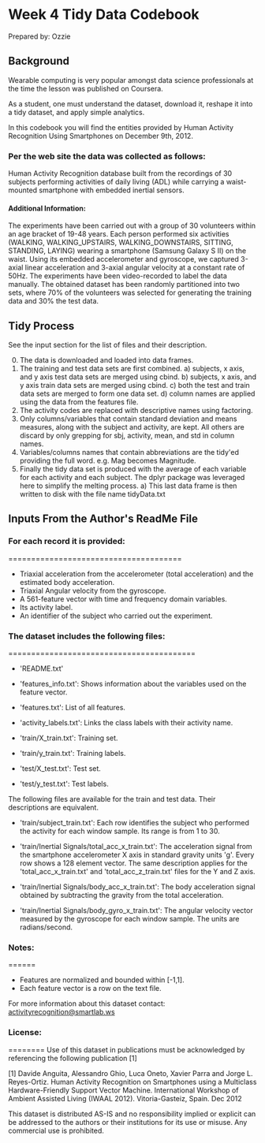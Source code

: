 # Week 4 Tidy Data Codebook

Prepared by: Ozzie 

## Background
Wearable computing is very popular amongst data science professionals
at the time the lesson was published on Coursera.

As a student, one must understand the dataset, download it, reshape it 
into a tidy dataset, and apply simple analytics. 

In this codebook you will find the entities provided by 
Human Activity Recognition Using Smartphones on December 9th, 2012.

### Per the web site the data was collected as follows:
Human Activity Recognition database built from the recordings of 30 subjects 
performing activities of daily living (ADL) while carrying a waist-mounted 
smartphone with embedded inertial sensors.

#### Additional Information:
The experiments have been carried out with a group of 30 volunteers within an age bracket of 19-48 years. Each person performed six activities (WALKING, WALKING_UPSTAIRS, WALKING_DOWNSTAIRS, SITTING, STANDING, LAYING) wearing a smartphone (Samsung Galaxy S II) on the waist. Using its embedded accelerometer and gyroscope, we captured 3-axial linear acceleration and 3-axial angular velocity at a constant rate of 50Hz. The experiments have been video-recorded to label the data manually. The obtained dataset has been randomly partitioned into two sets, where 70% of the volunteers was selected for generating the training data and 30% the test data. 

## Tidy Process
See the input section for the list of files and their description. 

0) The data is downloaded and loaded into data frames.
1) The training and test data sets are first combined.
  a) subjects, x axis, and y axis test data sets are merged using cbind.
  b) subjects, x axis, and y axis train data sets are merged using cbind.
  c) both the test and train data sets are merged to form one data set.
  d) column names are applied using the data from the features file.
2) The activity codes are replaced with descriptive names using factoring. 
3) Only columns/variables that contain standard deviation and means measures, 
   along with the subject and activity, are kept. All others are discard by 
   only grepping for sbj, activity, mean, and std in column names.
4) Variables/columns names that contain abbreviations are the tidy'ed 
   providing the full word. e.g. Mag becomes Magnitude.
5) Finally the tidy data set is produced with the 
   average of each variable for each activity and each subject.
   The dplyr package was leveraged here to simplify the melting process.
    a) This last data frame is then written to disk with the 
       file name tidyData.txt

## Inputs From the Author's ReadMe File
### For each record it is provided:
======================================

- Triaxial acceleration from the accelerometer (total acceleration) and the estimated body acceleration.
- Triaxial Angular velocity from the gyroscope. 
- A 561-feature vector with time and frequency domain variables. 
- Its activity label. 
- An identifier of the subject who carried out the experiment.

### The dataset includes the following files:
=========================================

- 'README.txt'

- 'features_info.txt': Shows information about the variables used on the feature vector.

- 'features.txt': List of all features.

- 'activity_labels.txt': Links the class labels with their activity name.

- 'train/X_train.txt': Training set.

- 'train/y_train.txt': Training labels.

- 'test/X_test.txt': Test set.

- 'test/y_test.txt': Test labels.

The following files are available for the train and test data. Their descriptions are equivalent. 

- 'train/subject_train.txt': Each row identifies the subject who performed the activity for each window sample. Its range is from 1 to 30. 

- 'train/Inertial Signals/total_acc_x_train.txt': The acceleration signal from the smartphone accelerometer X axis in standard gravity units 'g'. Every row shows a 128 element vector. The same description applies for the 'total_acc_x_train.txt' and 'total_acc_z_train.txt' files for the Y and Z axis. 

- 'train/Inertial Signals/body_acc_x_train.txt': The body acceleration signal obtained by subtracting the gravity from the total acceleration. 

- 'train/Inertial Signals/body_gyro_x_train.txt': The angular velocity vector measured by the gyroscope for each window sample. The units are radians/second. 

### Notes: 
======
- Features are normalized and bounded within [-1,1].
- Each feature vector is a row on the text file.

For more information about this dataset contact: activityrecognition@smartlab.ws

### License:
========
Use of this dataset in publications must be acknowledged by referencing the following publication [1] 

[1] Davide Anguita, Alessandro Ghio, Luca Oneto, Xavier Parra and Jorge L. Reyes-Ortiz. Human Activity Recognition on Smartphones using a Multiclass Hardware-Friendly Support Vector Machine. International Workshop of Ambient Assisted Living (IWAAL 2012). Vitoria-Gasteiz, Spain. Dec 2012

This dataset is distributed AS-IS and no responsibility implied or explicit can be addressed to the authors or their institutions for its use or misuse. Any commercial use is prohibited.


